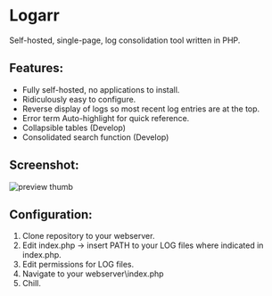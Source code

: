 
# Logarr

Self-hosted, single-page, log consolidation tool written in PHP.


## Features:

 - Fully self-hosted, no applications to install.
 - Ridiculously easy to configure.
 - Reverse display of logs so most recent log entries are at the top.
 - Error term Auto-highlight for quick reference.
 - Collapsible tables (Develop)
 - Consolidated search function (Develop)
 
 
## Screenshot:

![preview thumb](http://i.imgur.com/6mdYiY9.png)



## Configuration:

1) Clone repository to your webserver.
2) Edit index.php -> insert PATH to your LOG files where indicated in index.php. 
3) Edit permissions for LOG files.
4) Navigate to your webserver\index.php 
5) Chill.
